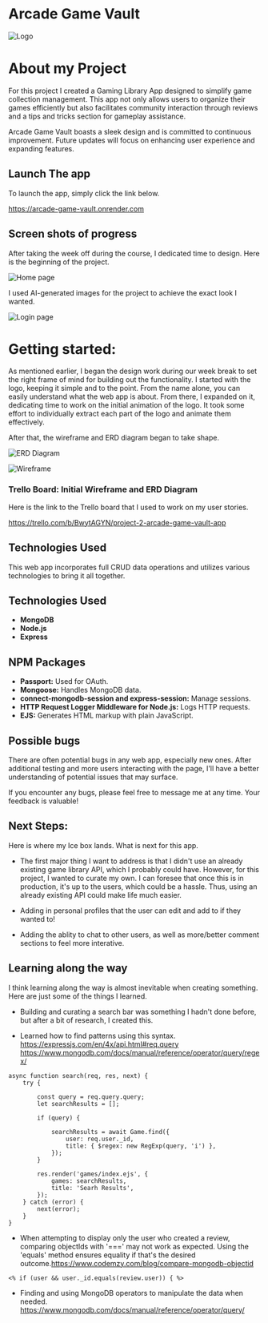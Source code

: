 # Arcade Game Vault

![Logo](./public/images/readme-Images/gaming%20Arcade.png)

# About my Project

For this project I created a Gaming Library App designed to simplify game collection management. This app not only allows users to organize their games efficiently but also facilitates community interaction through reviews and a tips and tricks section for gameplay assistance.

Arcade Game Vault boasts a sleek design and is committed to continuous improvement. Future updates will focus on enhancing user experience and expanding features.

## Launch The app

To launch the app, simply click the link below.

https://arcade-game-vault.onrender.com

## Screen shots of progress

After taking the week off during the course, I dedicated time to design. Here is the beginning of the project.

![Home page](./public/images/readme-Images/Home%20page%20Arcade%20game%20vault.png)

I used AI-generated images for the project to achieve the exact look I wanted.

![Login page](./public/images/readme-Images/Login%20page%20Game%20Vault.png)

# Getting started:

As mentioned earlier, I began the design work during our week break to set the right frame of mind for building out the functionality. I started with the logo, keeping it simple and to the point. From the name alone, you can easily understand what the web app is about. From there, I expanded on it, dedicating time to work on the initial animation of the logo. It took some effort to individually extract each part of the logo and animate them effectively.

After that, the wireframe and ERD diagram began to take shape.

![ERD Diagram](./public/images/readme-Images/Updated%20ERD%20Diagram.png)

![Wireframe](./public/images/readme-Images/Updated%20WireFrame%20.png)

### Trello Board: Initial Wireframe and ERD Diagram

Here is the link to the Trello board that I used to work on my user stories.

https://trello.com/b/BwytAGYN/project-2-arcade-game-vault-app

## Technologies Used

This web app incorporates full CRUD data operations and utilizes various technologies to bring it all together.

## Technologies Used

-   **MongoDB**
-   **Node.js**
-   **Express**

## NPM Packages

-   **Passport:** Used for OAuth.
-   **Mongoose:** Handles MongoDB data.
-   **connect-mongodb-session and express-session:** Manage sessions.
-   **HTTP Request Logger Middleware for Node.js:** Logs HTTP requests.
-   **EJS:** Generates HTML markup with plain JavaScript.

## Possible bugs

There are often potential bugs in any web app, especially new ones. After additional testing and more users interacting with the page, I'll have a better understanding of potential issues that may surface.

If you encounter any bugs, please feel free to message me at any time. Your feedback is valuable!

## Next Steps:

Here is where my Ice box lands. What is next for this app.

-   The first major thing I want to address is that I didn't use an already existing game library API, which I probably could have. However, for this project, I wanted to curate my own. I can foresee that once this is in production, it's up to the users, which could be a hassle. Thus, using an already existing API could make life much easier.

-   Adding in personal profiles that the user can edit and add to if they wanted to!

-   Adding the ablity to chat to other users, as well as more/better comment sections to feel more interative.

## Learning along the way

I think learning along the way is almost inevitable when creating something. Here are just some of the things I learned.

-   Building and curating a search bar was something I hadn't done before, but after a bit of research, I created this.

-   Learned how to find patterns using this syntax.
    https://expressjs.com/en/4x/api.html#req.query
    https://www.mongodb.com/docs/manual/reference/operator/query/regex/

```
async function search(req, res, next) {
    try {

        const query = req.query.query;
        let searchResults = [];

        if (query) {

            searchResults = await Game.find({
                user: req.user._id,
                title: { $regex: new RegExp(query, 'i') },
            });
        }

        res.render('games/index.ejs', {
            games: searchResults,
            title: 'Searh Results',
        });
    } catch (error) {
        next(error);
    }
}
```

-   When attempting to display only the user who created a review, comparing objectIds with '===' may not work as expected. Using the 'equals' method ensures equality if that's the desired outcome.https://www.codemzy.com/blog/compare-mongodb-objectid

```
<% if (user && user._id.equals(review.user)) { %>
```

-   Finding and using MongoDB operators to manipulate the data when needed. https://www.mongodb.com/docs/manual/reference/operator/query/
